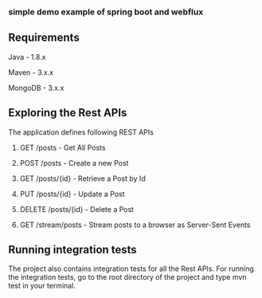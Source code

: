 ### simple demo example of spring boot and webflux

## Requirements
Java - 1.8.x

Maven - 3.x.x

MongoDB - 3.x.x

## Exploring the Rest APIs
The application defines following REST APIs

1. GET /posts - Get All Posts

2. POST /posts - Create a new Post

3. GET /posts/{id} - Retrieve a Post by Id

3. PUT /posts/{id} - Update a Post

4. DELETE /posts/{id} - Delete a Post

5. GET /stream/posts - Stream posts to a browser as Server-Sent Events

## Running integration tests
The project also contains integration tests for all the Rest APIs. For running the integration tests, go to the root directory of the project and type mvn test in your terminal.
